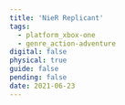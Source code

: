 ```yaml
---
title: 'NieR Replicant'
tags:
  - platform_xbox-one
  - genre_action-adventure
digital: false
physical: true
guide: false
pending: false
date: 2021-06-23
---
```

